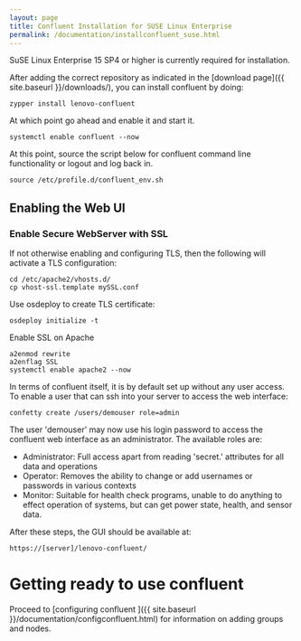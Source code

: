 ```yaml
---
layout: page
title: Confluent Installation for SUSE Linux Enterprise
permalink: /documentation/installconfluent_suse.html
---
```


SuSE Linux Enterprise 15 SP4 or higher is currently required for installation.

After adding the correct repository as indicated in the [download page]({{ site.baseurl }}/downloads/), you can install confluent by doing:

    zypper install lenovo-confluent

At which point go ahead and enable it and start it.

    systemctl enable confluent --now

At this point, source the script below for confluent command line functionality or logout and log back in. 

    source /etc/profile.d/confluent_env.sh


## Enabling the Web UI

### Enable Secure WebServer with SSL

If not otherwise enabling and configuring TLS, then the following will activate a TLS configuration:	

    cd /etc/apache2/vhosts.d/
    cp vhost-ssl.template mySSL.conf 

Use osdeploy to create TLS certificate:

    osdeploy initialize -t

Enable SSL on Apache

    a2enmod rewrite
    a2enflag SSL
    systemctl enable apache2 --now


In terms of confluent itself, it is by default set up without any user access.  To enable a user that can ssh into your server to access the web interface:

    confetty create /users/demouser role=admin

The user 'demouser' may now use his login password to access the confluent web interface as an administrator.  The available roles are:

* Administrator: Full access apart from reading 'secret.' attributes for all data and operations
* Operator: Removes the ability to change or add usernames or passwords in various contexts
* Monitor: Suitable for health check programs, unable to do anything to effect operation of systems, but can get power state, health, and sensor data.


After these steps, the GUI should be available at:

    https://[server]/lenovo-confluent/

# Getting ready to use confluent
 
Proceed to [configuring confluent ]({{ site.baseurl }}/documentation/configconfluent.html) for information on
adding groups and nodes.
